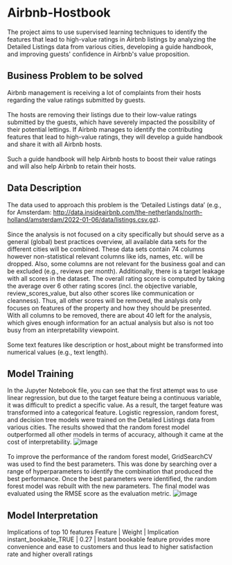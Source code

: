 # Airbnb-Hostbook
The project aims to use supervised learning techniques to identify the features that lead to high-value ratings in Airbnb listings by analyzing the Detailed Listings data from various cities, developing a guide handbook, and improving guests' confidence in Airbnb's value proposition.

## Business Problem to be solved
Airbnb management is receiving a lot of complaints from their hosts regarding the value ratings submitted by guests. </br>
</br>
The hosts are removing their listings due to their low-value ratings submitted by the guests, which have severely impacted the possibility of their potential lettings. 
If Airbnb manages to identify the contributing features that lead to high-value ratings, they will develop a guide handbook and share it with all Airbnb hosts. </br>
</br>
Such a guide handbook will help Airbnb hosts to boost their value ratings and will also help Airbnb to retain their hosts.

## Data Description
The data used to approach this problem is the ‘Detailed Listings data’ (e.g., for Amsterdam: http://data.insideairbnb.com/the-netherlands/north-holland/amsterdam/2022-01-06/data/listings.csv.gz). </br>
</br>
Since the analysis is not focused on a city specifically but should serve as a general (global) best practices overview, all available data sets for the different cities will be combined. These data sets contain 74 columns however non-statistical relevant columns like ids, names, etc. will be dropped. Also, some columns are not relevant for the business goal and can be excluded (e.g., reviews per month). Additionally, there is a target leakage with all scores in the dataset. The overall rating score is computed by taking the average over 6 other rating scores (incl. the objective variable, review_scores_value, but also other scores like communication or cleanness). Thus, all other scores will be removed, the analysis only focuses on features of the property and how they should be presented. With all columns to be removed, there are about 40 left for the analysis, which gives enough information for an actual analysis but also is not too busy from an interpretability viewpoint.</br>
</br>
Some text features like description or host_about might be transformed into numerical values (e.g., text length).

## Model Training
In the Jupyter Notebook file, you can see that the first attempt was to use linear regression, but due to the target feature being a continuous variable, it was difficult to predict a specific value. As a result, the target feature was transformed into a categorical feature. Logistic regression, random forest, and decision tree models were trained on the Detailed Listings data from various cities. The results showed that the random forest model outperformed all other models in terms of accuracy, although it came at the cost of interpretability.
![image](https://user-images.githubusercontent.com/123428884/223525934-0d6782d9-d085-400a-964a-6f458703c521.png)</br>
</br>
To improve the performance of the random forest model, GridSearchCV was used to find the best parameters. This was done by searching over a range of hyperparameters to identify the combination that produced the best performance. Once the best parameters were identified, the random forest model was rebuilt with the new parameters. The final model was evaluated using the RMSE score as the evaluation metric.
![image](https://user-images.githubusercontent.com/123428884/223526021-70649faa-c742-41df-b7b1-6020159cffdd.png)</br>

## Model Interpretation
Implications of top 10 features
Feature | Weight | Implication
instant_bookable_TRUE | 0.27 | Instant bookable feature provides more convenience and ease to customers and thus lead to higher 
satisfaction rate and higher overall ratings


